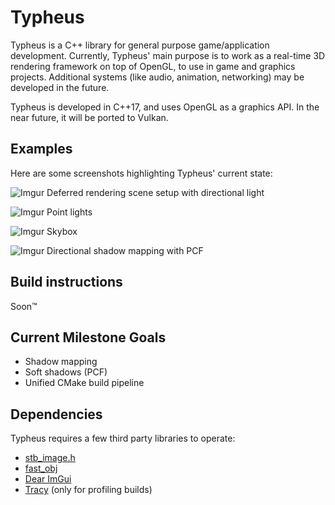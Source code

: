 # Typheus
Typheus is a C++ library for general purpose game/application development. Currently, Typheus' main purpose is to work as a real-time 3D rendering framework on top of OpenGL, to use in game and graphics projects. Additional systems (like audio, animation, networking) may be developed in the future.

Typheus is developed in C++17, and uses OpenGL as a graphics API. In the near future, it will be ported to Vulkan.

## Examples

Here are some screenshots highlighting Typheus' current state:

![Imgur](https://i.imgur.com/OGjm69p.png)
Deferred rendering scene setup with directional light

![Imgur](https://i.imgur.com/KlhyvTt.png)
Point lights

![Imgur](https://i.imgur.com/obsQJFa.png)
Skybox

![Imgur](https://i.imgur.com/WRfBrA1.png)
Directional shadow mapping with PCF

## Build instructions

Soon:tm:

## Current Milestone Goals
- Shadow mapping
- Soft shadows (PCF)
- Unified CMake build pipeline

## Dependencies

Typheus requires a few third party libraries to operate:
- [stb_image.h](https://github.com/nothings/stb/blob/master/stb_image.h)
- [fast_obj](https://github.com/thisistherk/fast_obj)
- [Dear ImGui](https://github.com/ocornut/imgui)
- [Tracy](https://github.com/wolfpld/tracy) (only for profiling builds)
